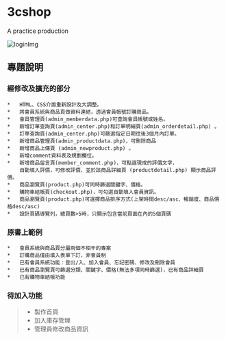 # 3cshop
A practice production

![loginImg](https://github.com/jiejessien/image/blob/master/login.JPG)


## 專題說明
### 經修改及擴充的部分
```
*	HTML、CSS介面重新設計及大調整。
*	將會員系統與商品頁做資料連結，透過會員帳號訂購商品。
*	會員管理頁(admin_memberdata.php)可查詢會員帳號或姓名。
*	新增訂單查詢頁(admin_center.php)和訂單明細頁(admin_orderdetail.php) 。 
*	訂單查詢頁(admin_center.php)可篩選指定日期往後3個月內訂單。
*	新增商品管理頁(admin_productdata.php)，可刪除商品
*	新增商品上傳頁 (admin_newproduct.php) 。
*	新增comment資料表及規劃欄位。
*	新增商品留言頁(member_comment.php)，可點選現成的評價文字，
	自動填入評價，可修改評價，並於該商品詳細頁 (productdetail.php) 顯示商品評價。
*	商品瀏覽頁(product.php)可同時篩選關鍵字、價格。
*	購物車結帳頁(checkout.php)，可勾選自動填入會員資訊。
*	商品瀏覽頁(product.php)可選擇商品排序方式(上架時間desc/asc、暢銷度、商品價格desc/asc)
*	設計頁碼導覽列，總頁數>5時，只顯示包含當前頁面在內的5個頁碼
``` 

### 原書上範例
``` 
*	會員系統與商品頁分屬兩個不相干的專案
*	訂購商品僅由填入表單下訂，非會員制
*	已有會員系統功能：登出/入、加入會員、忘記密碼、修改及刪除會員
*	已有商品瀏覽頁可篩選分類、關鍵字、價格(無法多項同時篩選)，已有商品詳細頁
*	已有購物車結帳功能
``` 

### 待加入功能

> *	製作首頁
> *	加入庫存管理
> *	管理員修改商品資訊
 



